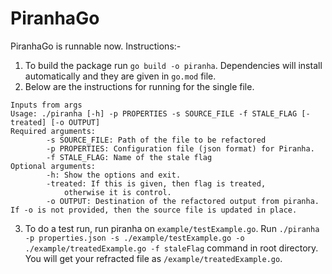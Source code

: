 # PiranhaGo
PiranhaGo is runnable now. 
Instructions:-
1. To build the package run `go build -o piranha`. Dependencies will install automatically and they are given in `go.mod` file.
2. Below are the instructions for running for the single file.
```
Inputs from args
Usage: ./piranha [-h] -p PROPERTIES -s SOURCE_FILE -f STALE_FLAG [-treated] [-o OUTPUT]
Required arguments:
		-s SOURCE_FILE: Path of the file to be refactored
		-p PROPERTIES: Configuration file (json format) for Piranha.
		-f STALE_FLAG: Name of the stale flag
Optional arguments:
		-h: Show the options and exit.
		-treated: If this is given, then flag is treated,
			otherwise it is control.
		-o OUTPUT: Destination of the refactored output from piranha. If -o is not provided, then the source file is updated in place.
```
3. To do a test run, run piranha on `example/testExample.go`. Run `./piranha -p properties.json -s ./example/testExample.go -o ./example/treatedExample.go -f staleFlag` command in root directory. You will get your refracted file as `/example/treatedExample.go`.